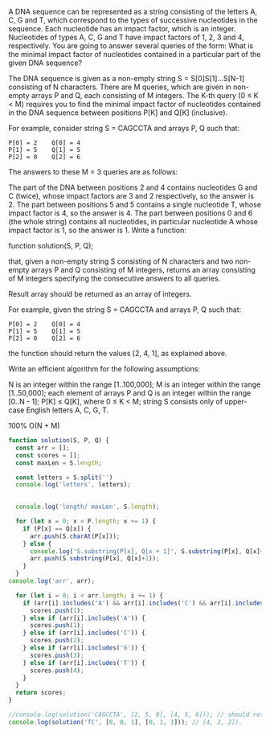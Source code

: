 A DNA sequence can be represented as a string consisting of the letters A, C, G and T, which correspond to the types of successive nucleotides in the sequence. Each nucleotide has an impact factor, which is an integer. Nucleotides of types A, C, G and T have impact factors of 1, 2, 3 and 4, respectively. You are going to answer several queries of the form: What is the minimal impact factor of nucleotides contained in a particular part of the given DNA sequence?

The DNA sequence is given as a non-empty string S = S[0]S[1]...S[N-1] consisting of N characters. There are M queries, which are given in non-empty arrays P and Q, each consisting of M integers. The K-th query (0 ≤ K < M) requires you to find the minimal impact factor of nucleotides contained in the DNA sequence between positions P[K] and Q[K] (inclusive).

For example, consider string S = CAGCCTA and arrays P, Q such that:

    P[0] = 2    Q[0] = 4
    P[1] = 5    Q[1] = 5
    P[2] = 0    Q[2] = 6
The answers to these M = 3 queries are as follows:

The part of the DNA between positions 2 and 4 contains nucleotides G and C (twice), whose impact factors are 3 and 2 respectively, so the answer is 2.
The part between positions 5 and 5 contains a single nucleotide T, whose impact factor is 4, so the answer is 4.
The part between positions 0 and 6 (the whole string) contains all nucleotides, in particular nucleotide A whose impact factor is 1, so the answer is 1.
Write a function:

function solution(S, P, Q);

that, given a non-empty string S consisting of N characters and two non-empty arrays P and Q consisting of M integers, returns an array consisting of M integers specifying the consecutive answers to all queries.

Result array should be returned as an array of integers.

For example, given the string S = CAGCCTA and arrays P, Q such that:

    P[0] = 2    Q[0] = 4
    P[1] = 5    Q[1] = 5
    P[2] = 0    Q[2] = 6
the function should return the values [2, 4, 1], as explained above.

Write an efficient algorithm for the following assumptions:

N is an integer within the range [1..100,000];
M is an integer within the range [1..50,000];
each element of arrays P and Q is an integer within the range [0..N - 1];
P[K] ≤ Q[K], where 0 ≤ K < M;
string S consists only of upper-case English letters A, C, G, T.

100% O(N + M) 
```javascript
function solution(S, P, Q) {
  const arr = [];
  const scores = [];
  const maxLen = S.length;

  const letters = S.split('')
  console.log('letters', letters);

  
  console.log('length/ maxLen', S.length);

  for (let x = 0; x < P.length; x += 1) {
    if (P[x] == Q[x]) {
      arr.push(S.charAt(P[x]));
    } else {
      console.log('S.substring(P[x], Q[x + 1]', S.substring(P[x], Q[x]+1));
      arr.push(S.substring(P[x], Q[x]+1));
    }
  }
console.log('arr', arr);

  for (let i = 0; i < arr.length; i += 1) {
    if (arr[i].includes('A') && arr[i].includes('C') && arr[i].includes('G') && arr[i].includes('T')) {
      scores.push(1);
    } else if (arr[i].includes('A')) {
      scores.push(1);
    } else if (arr[i].includes('C')) {
      scores.push(2);
    } else if (arr[i].includes('G')) {
      scores.push(3);
    } else if (arr[i].includes('T')) {
      scores.push(4);
    }
  }
  return scores;
}

//console.log(solution('CAGCCTA', [2, 5, 0], [4, 5, 6])); // should return the values [2, 4, 1]
console.log(solution('TC', [0, 0, 1], [0, 1, 1])); // [4, 2, 2]).
```
